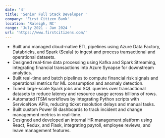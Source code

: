 ```yaml
---
date: '4'
title: 'Senior Full Stack Developer '
company: 'First Citizen Bank'
location: 'Raleigh, NC'
range: 'July 2021 - Jan 2024 '
url: 'https://www.firstcitizens.com/'
---
```



- Built and managed cloud-native ETL pipelines using Azure Data Factory, Databricks, and Spark (Scala) to ingest and process transactional and operational datasets.
- Designed real-time data processing using Kafka and Spark Streaming, integrating financial transactions into Azure Synapse for downstream analytics.
- Built real-time and batch pipelines to compute financial risk signals and operational metrics for ML consumption and anomaly detection.
- Tuned large-scale Spark jobs and SQL queries over transactional datasets to reduce latency and resource usage across billions of rows.
- Automated ITSM workflows by integrating Python scripts with ServiceNow APIs, reducing ticket resolution delays and manual tasks.
- Built custom Power BI dashboards to track incident and change management metrics in real-time.
- Designed and developed an internal HR management platform using React, Redux, and Flask, integrating payroll, employee reviews, and leave management features.

